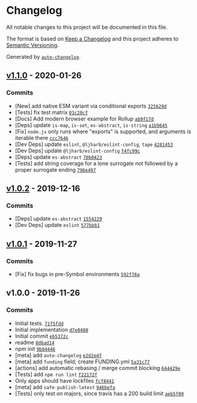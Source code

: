 # Changelog

All notable changes to this project will be documented in this file.

The format is based on [Keep a Changelog](https://keepachangelog.com/en/1.0.0/)
and this project adheres to [Semantic Versioning](https://semver.org/spec/v2.0.0.html).

Generated by [`auto-changelog`](https://github.com/CookPete/auto-changelog).

## [v1.1.0](https://github.com/ljharb/es-get-iterator/compare/v1.0.2...v1.1.0) - 2020-01-26

### Commits

- [New] add native ESM variant via conditional exports [`325629d`](https://github.com/ljharb/es-get-iterator/commit/325629d43b6b8d4f2f5ff7d6623e81e01080dde7)
- [Tests] fix test matrix [`01c20cf`](https://github.com/ljharb/es-get-iterator/commit/01c20cf6ed810e567f5fba5c29425df7f2aceb7a)
- [Docs] Add modern browser example for Rollup [`ab9f17d`](https://github.com/ljharb/es-get-iterator/commit/ab9f17da94542940086280d8792d4e6c71186b47)
- [Deps] update `is-map`, `is-set`, `es-abstract`, `is-string` [`a1b9645`](https://github.com/ljharb/es-get-iterator/commit/a1b964517cbd5b16a34fb15df50ec48d684c34c1)
- [Fix] `node.js` only runs where "exports" is supported, and arguments is iterable there [`ccc7646`](https://github.com/ljharb/es-get-iterator/commit/ccc76469077f2fbc82fd4647894ebd660d21a2cb)
- [Dev Deps] update `eslint`, `@ljharb/eslint-config`, `tape` [`4281453`](https://github.com/ljharb/es-get-iterator/commit/42814531965adb169abb3186a78c0926d4146232)
- [Dev Deps] update `@ljharb/eslint-config` [`f4fc99c`](https://github.com/ljharb/es-get-iterator/commit/f4fc99c83935d0c03aade04030f103d5328abf15)
- [Deps] update `es-abstract` [`70b0423`](https://github.com/ljharb/es-get-iterator/commit/70b042317239eb79df71b16a9531900bdad812f4)
- [Tests] add string coverage for a lone surrogate not followed by a proper surrogate ending [`796e497`](https://github.com/ljharb/es-get-iterator/commit/796e4979168b6ee8ec323d54ca157296166e36d0)

## [v1.0.2](https://github.com/ljharb/es-get-iterator/compare/v1.0.1...v1.0.2) - 2019-12-16

### Commits

- [Deps] update `es-abstract` [`1554229`](https://github.com/ljharb/es-get-iterator/commit/15542291b91d82ccf9da063d1350e7fe685f6bcd)
- [Dev Deps] update `eslint` [`577bbb1`](https://github.com/ljharb/es-get-iterator/commit/577bbb136f7c44cc2d774b0360061b1f1bb10f30)

## [v1.0.1](https://github.com/ljharb/es-get-iterator/compare/v1.0.0...v1.0.1) - 2019-11-27

### Commits

- [Fix] fix bugs in pre-Symbol environments [`592f78a`](https://github.com/ljharb/es-get-iterator/commit/592f78a1d38a0e3e3c4c3dafe1552899decd8c34)

## v1.0.0 - 2019-11-26

### Commits

- Initial tests. [`71f5fdd`](https://github.com/ljharb/es-get-iterator/commit/71f5fdd9c1fdd7b34b5c6f4e1a14cb0cbffc0d9c)
- Initial implementation [`d7e0480`](https://github.com/ljharb/es-get-iterator/commit/d7e04808b322fb6648f4890d86df7f3384b53421)
- Initial commit [`eb5372c`](https://github.com/ljharb/es-get-iterator/commit/eb5372c438b3ca4136e8253ffc4cc7834a4c8ca8)
- readme [`8d6ad14`](https://github.com/ljharb/es-get-iterator/commit/8d6ad14a7f17339ccc20143562f0618773aba3b8)
- npm init [`9b84446`](https://github.com/ljharb/es-get-iterator/commit/9b84446a4e346d4e12c59da5f2f928e1f71d3d69)
- [meta] add `auto-changelog` [`e2d2e4f`](https://github.com/ljharb/es-get-iterator/commit/e2d2e4f55245b786581ef5d42d03cd0efb62db12)
- [meta] add `funding` field; create FUNDING.yml [`5a31c77`](https://github.com/ljharb/es-get-iterator/commit/5a31c7722fc54edfe56975f5a4b7414c48136d36)
- [actions] add automatic rebasing / merge commit blocking [`644429e`](https://github.com/ljharb/es-get-iterator/commit/644429e791abc1b85b65c90d0ee4aac57416ee90)
- [Tests] add `npm run lint` [`f22172f`](https://github.com/ljharb/es-get-iterator/commit/f22172f2dcdd6f41ca45862698b8ea496134b164)
- Only apps should have lockfiles [`fcf8441`](https://github.com/ljharb/es-get-iterator/commit/fcf8441df29d902647fd87d14224c7af19e40c31)
- [meta] add `safe-publish-latest` [`946befa`](https://github.com/ljharb/es-get-iterator/commit/946befa7eb4a91ca648b98660b086ed7813cd3b1)
- [Tests] only test on majors, since travis has a 200 build limit [`aeb5f09`](https://github.com/ljharb/es-get-iterator/commit/aeb5f09a66957c2cff0af22cb1a731ecafb82f24)

